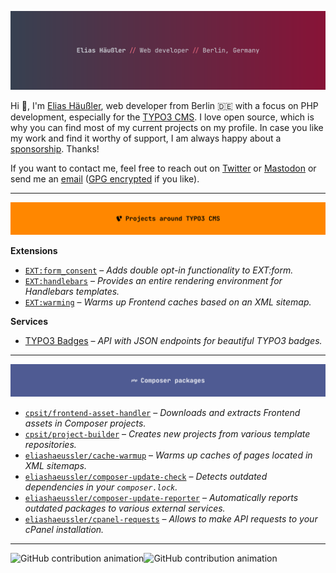 [![Elias Haeussler, web developer from Berlin (Germany)](img/header-main.png)][WEB]

Hi 👋, I'm [Elias Häußler][WEB], web developer from Berlin 🇩🇪
with a focus on PHP development, especially for the [TYPO3 CMS][TYPO3].
I love open source, which is why you can find most of my current projects on my profile.
In case you like my work and find it worthy of support, I am always happy about a
[sponsorship][SPONSOR]. Thanks!

If you want to contact me, feel free to reach out on [Twitter][TWITTER] or [Mastodon][MASTODON]
or send me an [email][MAIL] ([GPG encrypted][GPG] if you like).

---

[![Projects around TYPO3 CMS](img/header-typo3.png)][REPOS_TYPO3]

**Extensions**

* [`EXT:form_consent`][EXT_FORM_CONSENT] – _Adds double opt-in functionality to EXT:form._
* [`EXT:handlebars`][EXT_HANDLEBARS] – _Provides an entire rendering environment for Handlebars templates._
* [`EXT:warming`][EXT_WARMING] – _Warms up Frontend caches based on an XML sitemap._

**Services**

* [TYPO3 Badges][TYPO3_BADGES] – _API with JSON endpoints for beautiful TYPO3 badges._

---

[![Composer packages](img/header-composer.png)][REPOS_PHP]

* [`cpsit/frontend-asset-handler`][FAH] – _Downloads and extracts Frontend assets in Composer projects._
* [`cpsit/project-builder`][PROJECT_BUILDER] – _Creates new projects from various template repositories._
* [`eliashaeussler/cache-warmup`][CACHE_WARMUP] – _Warms up caches of pages located in XML sitemaps._
* [`eliashaeussler/composer-update-check`][UPDATE_CHECK] – _Detects outdated dependencies in your `composer.lock`._
* [`eliashaeussler/composer-update-reporter`][UPDATE_REPORTER] – _Automatically reports outdated packages to various external services._
* [`eliashaeussler/cpanel-requests`][CPANEL_REQUESTS] – _Allows to make API requests to your cPanel installation._

---

![GitHub contribution animation](https://raw.githubusercontent.com/eliashaeussler/eliashaeussler/badge/github-contribution-grid-snake-dark.svg#gh-dark-mode-only)![GitHub contribution animation](https://raw.githubusercontent.com/eliashaeussler/eliashaeussler/badge/github-contribution-grid-snake.svg#gh-light-mode-only)



[CACHE_WARMUP]: https://github.com/eliashaeussler/cache-warmup
[CPANEL_REQUESTS]: https://github.com/eliashaeussler/cpanel-requests
[EXT_FORM_CONSENT]: https://github.com/eliashaeussler/typo3-form-consent
[EXT_HANDLEBARS]: https://github.com/CPS-IT/handlebars
[EXT_WARMING]: https://github.com/eliashaeussler/typo3-warming
[FAH]: https://github.com/CPS-IT/frontend-asset-handler
[GPG]: https://haeussler.dev/gpg
[MAIL]: https://haeussler.dev/mail
[MASTODON]: https://haeussler.dev/mastodon
[PROJECT_BUILDER]: https://github.com/CPS-IT/project-builder
[REPOS_PHP]: https://github.com/eliashaeussler?tab=repositories&language=php
[REPOS_TYPO3]: https://github.com/eliashaeussler?tab=repositories&q=topic%3Atypo3
[SPONSOR]: https://github.com/sponsors/eliashaeussler
[TWITTER]: https://haeussler.dev/twitter
[TYPO3]: https://github.com/typo3/typo3
[TYPO3_BADGES]: https://github.com/eliashaeussler/typo3-badges
[UPDATE_CHECK]: https://github.com/eliashaeussler/composer-update-check
[UPDATE_REPORTER]: https://github.com/eliashaeussler/composer-update-reporter
[WEB]: https://haeussler.dev
